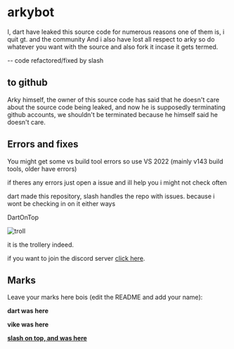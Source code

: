 # arkybot
I, dart have leaked this source code for numerous reasons one of them is, i quit gt. and the community
And i also have lost all respect to arky so do whatever you want with the source and also fork it incase it gets termed.

-- code refactored/fixed by slash

## to github
Arky himself, the owner of this source code has said that he doesn't care about the source code being leaked, and now he is supposedly terminating github accounts, we shouldn't be terminated because he himself said he doesn't care.

## Errors and fixes

You might get some vs build tool errors so use VS 2022 (mainly v143 build tools, older have errors)

if theres any errors just open a issue and ill help you i might not check often

dart made this repository, slash handles the repo with issues. because i wont be checking in on it either ways

DartOnTop

![troll](https://cdn.discordapp.com/emojis/690075871322964017.webp?size=80&quality=lossless)

it is the trollery indeed.

if you want to join the discord server [click here](https://discord.gg/k8hDZmyZtE).

## Marks
Leave your marks here bois (edit the README and add your name):

**dart was here**

**vike was here**

**<ins>slash on top, and was here</ins>**
